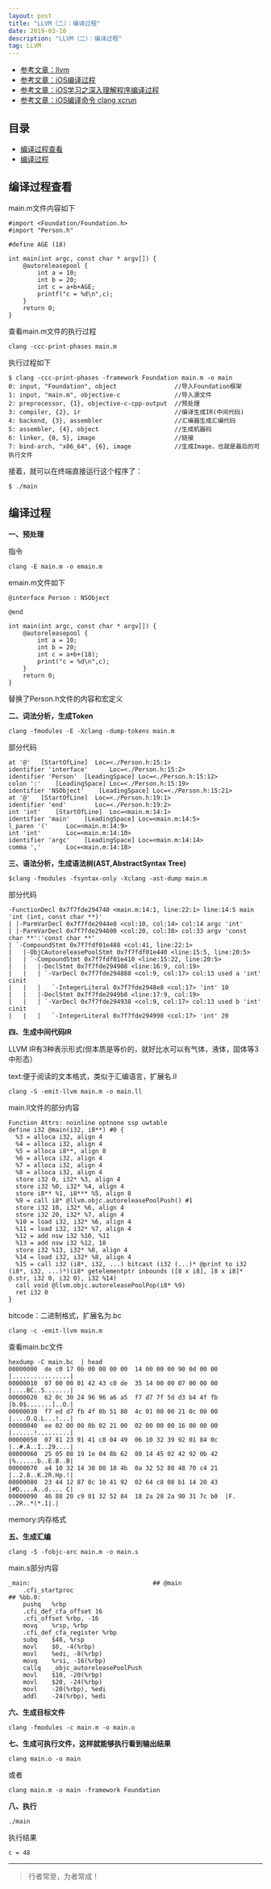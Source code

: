 ```yaml
---
layout: post
title: "LLVM（二）：编译过程"
date: 2019-03-10 
description: "LLVM（二）：编译过程"
tag: LLVM
--- 
```




- [参考文章：llvm](https://www.jianshu.com/p/72bbcb8d109a)
- [参考文章：iOS编译过程](https://www.jianshu.com/p/3c51a42b87a6)
- [参考文章：iOS学习之深入理解程序编译过程](https://www.jianshu.com/p/7d71d15e3099)
- [参考文章：iOS编译命令 clang xcrun](https://www.jianshu.com/p/80240af0bac6)



## 目录
* [编译过程查看](#content1)
* [编译过程](#content2)


<!-- ************************************************ -->
## <a id="content1"></a> 编译过程查看

main.m文件内容如下
```
#import <Foundation/Foundation.h>
#import "Person.h"

#define AGE (18)

int main(int argc, const char * argv[]) {
    @autoreleasepool {
        int a = 10;
        int b = 20;
        int c = a+b+AGE;
        printf("c = %d\n",c);
    }
    return 0;
}
```

查看main.m文件的执行过程     
```
clang -ccc-print-phases main.m
```

执行过程如下
```
$ clang -ccc-print-phases -framework Foundation main.m -o main
0: input, "Foundation", object                //导入Foundation框架
1: input, "main.m", objective-c               //导入源文件
2: preprocessor, {1}, objective-c-cpp-output  //预处理
3: compiler, {2}, ir                          //编译生成IR(中间代码)
4: backend, {3}, assembler                    //汇编器生成汇编代码
5: assembler, {4}, object                     //生成机器码
6: linker, {0, 5}, image                      //链接
7: bind-arch, "x86_64", {6}, image            //生成Image，也就是最后的可执行文件
```

接着，就可以在终端直接运行这个程序了：
```
$ ./main
```

<!-- ************************************************ -->
## <a id="content2"></a> 编译过程

**一、预处理**

指令
```
clang -E main.m -o emain.m
```

emain.m文件如下
```
@interface Person : NSObject

@end

int main(int argc, const char * argv[]) {
    @autoreleasepool {
        int a = 10;
        int b = 20;
        int c = a+b+(18);
        print("c = %d\n",c);
    }
    return 0;
}
```
替换了Person.h文件的内容和宏定义

**二、词法分析，生成Token**

```
clang -fmodules -E -Xclang -dump-tokens main.m
```

部分代码
```
at '@'	 [StartOfLine]	Loc=<./Person.h:15:1>
identifier 'interface'		Loc=<./Person.h:15:2>
identifier 'Person'	 [LeadingSpace]	Loc=<./Person.h:15:12>
colon ':'	 [LeadingSpace]	Loc=<./Person.h:15:19>
identifier 'NSObject'	 [LeadingSpace]	Loc=<./Person.h:15:21>
at '@'	 [StartOfLine]	Loc=<./Person.h:19:1>
identifier 'end'		Loc=<./Person.h:19:2>
int 'int'	 [StartOfLine]	Loc=<main.m:14:1>
identifier 'main'	 [LeadingSpace]	Loc=<main.m:14:5>
l_paren '('		Loc=<main.m:14:9>
int 'int'		Loc=<main.m:14:10>
identifier 'argc'	 [LeadingSpace]	Loc=<main.m:14:14>
comma ','		Loc=<main.m:14:18>
```

**三、语法分析，生成语法树(AST,AbstractSyntax Tree)**

```
$clang -fmodules -fsyntax-only -Xclang -ast-dump main.m
```
部分代码
```
-FunctionDecl 0x7f7fde294740 <main.m:14:1, line:22:1> line:14:5 main 'int (int, const char **)'
| |-ParmVarDecl 0x7f7fde2944e8 <col:10, col:14> col:14 argc 'int'
| |-ParmVarDecl 0x7f7fde294600 <col:20, col:38> col:33 argv 'const char **':'const char **'
| `-CompoundStmt 0x7f7fdf01e488 <col:41, line:22:1>
|   |-ObjCAutoreleasePoolStmt 0x7f7fdf01e440 <line:15:5, line:20:5>
|   | `-CompoundStmt 0x7f7fdf01e410 <line:15:22, line:20:5>
|   |   |-DeclStmt 0x7f7fde294908 <line:16:9, col:19>
|   |   | `-VarDecl 0x7f7fde294888 <col:9, col:17> col:13 used a 'int' cinit
|   |   |   `-IntegerLiteral 0x7f7fde2948e8 <col:17> 'int' 10
|   |   |-DeclStmt 0x7f7fde2949b8 <line:17:9, col:19>
|   |   | `-VarDecl 0x7f7fde294938 <col:9, col:17> col:13 used b 'int' cinit
|   |   |   `-IntegerLiteral 0x7f7fde294998 <col:17> 'int' 20
```

**四、生成中间代码IR**

LLVM IR有3种表示形式(但本质是等价的，就好比水可以有气体，液体，固体等3中形态）

text:便于阅读的文本格式，类似于汇编语言，扩展名.ll
```
clang -S -emit-llvm main.m -o main.ll
```
main.ll文件的部分内容
```
Function Attrs: noinline optnone ssp uwtable
define i32 @main(i32, i8**) #0 {
  %3 = alloca i32, align 4
  %4 = alloca i32, align 4
  %5 = alloca i8**, align 8
  %6 = alloca i32, align 4
  %7 = alloca i32, align 4
  %8 = alloca i32, align 4
  store i32 0, i32* %3, align 4
  store i32 %0, i32* %4, align 4
  store i8** %1, i8*** %5, align 8
  %9 = call i8* @llvm.objc.autoreleasePoolPush() #1
  store i32 10, i32* %6, align 4
  store i32 20, i32* %7, align 4
  %10 = load i32, i32* %6, align 4
  %11 = load i32, i32* %7, align 4
  %12 = add nsw i32 %10, %11
  %13 = add nsw i32 %12, 18
  store i32 %13, i32* %8, align 4
  %14 = load i32, i32* %8, align 4
  %15 = call i32 (i8*, i32, ...) bitcast (i32 (...)* @print to i32 (i8*, i32, ...)*)(i8* getelementptr inbounds ([8 x i8], [8 x i8]* @.str, i32 0, i32 0), i32 %14)
  call void @llvm.objc.autoreleasePoolPop(i8* %9)
  ret i32 0
}
```



bitcode：二进制格式，扩展名为.bc

```
clang -c -emit-llvm main.m
```

查看main.bc文件
```
hexdump -C main.bc  | head
00000000  de c0 17 0b 00 00 00 00  14 00 00 00 90 0d 00 00  |................|
00000010  07 00 00 01 42 43 c0 de  35 14 00 00 07 00 00 00  |....BC..5.......|
00000020  62 0c 30 24 96 96 a6 a5  f7 d7 7f 5d d3 b4 4f fb  |b.0$.......]..O.|
00000030  f7 ed d7 fb 4f 0b 51 80  4c 01 00 00 21 0c 00 00  |....O.Q.L...!...|
00000040  ee 02 00 00 0b 02 21 00  02 00 00 00 16 00 00 00  |......!.........|
00000050  07 81 23 91 41 c8 04 49  06 10 32 39 92 01 84 0c  |..#.A..I..29....|
00000060  25 05 08 19 1e 04 8b 62  80 14 45 02 42 92 0b 42  |%......b..E.B..B|
00000070  a4 10 32 14 38 08 18 4b  0a 32 52 88 48 70 c4 21  |..2.8..K.2R.Hp.!|
00000080  23 44 12 87 8c 10 41 92  02 64 c8 08 b1 14 20 43  |#D....A..d.... C|
00000090  46 88 20 c9 01 32 52 84  18 2a 28 2a 90 31 7c b0  |F. ..2R..*(*.1|.|
```

memory:内存格式

**五、生成汇编**

```
clang -S -fobjc-arc main.m -o main.s
```
main.s部分内容
```
_main:                                  ## @main
	.cfi_startproc
## %bb.0:
	pushq	%rbp
	.cfi_def_cfa_offset 16
	.cfi_offset %rbp, -16
	movq	%rsp, %rbp
	.cfi_def_cfa_register %rbp
	subq	$48, %rsp
	movl	$0, -4(%rbp)
	movl	%edi, -8(%rbp)
	movq	%rsi, -16(%rbp)
	callq	_objc_autoreleasePoolPush
	movl	$10, -20(%rbp)
	movl	$20, -24(%rbp)
	movl	-20(%rbp), %edi
	addl	-24(%rbp), %edi
  ```

**六、生成目标文件**

```
clang -fmodules -c main.m -o main.o
```

**七、生成可执行文件，这样就能够执行看到输出结果**

```
clang main.o -o main
```
或者
```
clang main.m -o main -framework Foundation
```

**八、执行**

```
./main
```
执行结果
```
c = 48
```



----------
>  行者常至，为者常成！



